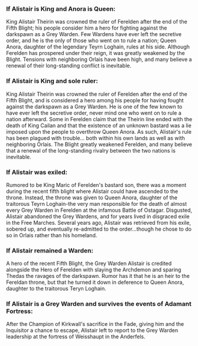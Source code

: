 <h3> If Alistair is King and Anora is Queen: </h3>

King Alistair Theirin was crowned the ruler of Ferelden after the end of the Fifth Blight; his people consider him a hero for fighting against the darkspawn as a Grey Warden. Few Wardens have ever left the secretive order, and he is the only of those who went on to rule a nation; Queen Anora, daughter of the legendary Teyrn Loghain, rules at his side. Although Ferelden has prospered under their reign, it was greatly weakened by the Blight. Tensions with neighboring Orlais have been high, and many believe a renewal of their long-standing conflict is inevitable.
<division>

<h3> If Alistair is King and sole ruler: </h3>

King Alistair Theirin was crowned the ruler of Ferelden after the end of the Fifth Blight, and is considered a hero among his people for having fought against the darkspawn as a Grey Warden. He is one of the few known to have ever left the secretive order, never mind one who went on to rule a nation afterward. Some in Ferelden claim that the Theirin line ended with the death of King Cailan and that the existence of an unknown bastard was a lie imposed upon the people to overthrow Queen Anora. As such, Alistair's rule has been plagued with trouble... both within his own lands as well as with neighboring Orlais. The Blight greatly weakened Ferelden, and many believe that a renewal of the long-standing rivalry between the two nations is inevitable.
<division>

<h3> If Alistair was exiled: </h3>

Rumored to be King Maric of Ferelden's bastard son, there was a moment during the recent fifth blight where Alistair could have ascended to the throne. Instead, the throne was given to Queen Anora, daughter of the traitorous Teyrn Loghain-the very man responsible for the death of almost every Grey Warden in Ferelden at the infamous Battle of Ostagar. Disgusted, Alistair abandoned the Grey Wardens, and for years lived in disgraced exile in the Free Marches. Several years ago, Alistair was retrieved from his exile, sobered up, and eventually re-admitted to the order...though he chose to do so in Orlais rather than his homeland.
<division>

<h3> If Alistair remained a Warden: </h3>

A hero of the recent Fifth Blight, the Grey Warden Alistair is credited alongside the Hero of Ferelden with slaying the Archdemon and sparing Thedas the ravages of the darkspawn. Rumor has it that he is an heir to the Fereldan throne, but that he turned it down in deference to Queen Anora, daughter to the traitorous Teryn Loghain.
<division>

<h3> If Alistair is a Grey Warden and survives the events of Adamant Fortress: </h3>

After the Champion of Kirkwall's sacrifice in the Fade, giving him and the Inquisitor a chance to escape, Alistair left to report to the Grey Warden leadership at the fortress of Weisshaupt in the Anderfels.

